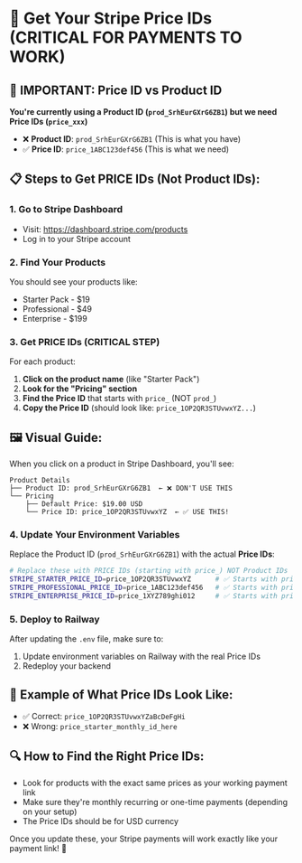 # 🔑 Get Your Stripe Price IDs (CRITICAL FOR PAYMENTS TO WORK)

## 🚨 IMPORTANT: Price ID vs Product ID
**You're currently using a Product ID (`prod_SrhEurGXrG6ZB1`) but we need Price IDs (`price_xxx`)**

- ❌ **Product ID**: `prod_SrhEurGXrG6ZB1` (This is what you have)
- ✅ **Price ID**: `price_1ABC123def456` (This is what we need)

## 📋 Steps to Get PRICE IDs (Not Product IDs):

### 1. Go to Stripe Dashboard
- Visit: https://dashboard.stripe.com/products
- Log in to your Stripe account

### 2. Find Your Products
You should see your products like:
- Starter Pack - $19
- Professional - $49  
- Enterprise - $199

### 3. Get PRICE IDs (CRITICAL STEP)
For each product:
1. **Click on the product name** (like "Starter Pack")
2. **Look for the "Pricing" section**
3. **Find the Price ID** that starts with `price_` (NOT `prod_`)
4. **Copy the Price ID** (should look like: `price_1OP2QR3STUvwxYZ...`)

## 🖼️ Visual Guide:

When you click on a product in Stripe Dashboard, you'll see:

```
Product Details
├── Product ID: prod_SrhEurGXrG6ZB1  ← ❌ DON'T USE THIS
└── Pricing
    ├── Default Price: $19.00 USD
    └── Price ID: price_1OP2QR3STUvwxYZ  ← ✅ USE THIS!
```

### 4. Update Your Environment Variables

Replace the Product ID (`prod_SrhEurGXrG6ZB1`) with the actual **Price IDs**:

```bash
# Replace these with PRICE IDs (starting with price_) NOT Product IDs
STRIPE_STARTER_PRICE_ID=price_1OP2QR3STUvwxYZ      # ✅ Starts with price_
STRIPE_PROFESSIONAL_PRICE_ID=price_1ABC123def456   # ✅ Starts with price_
STRIPE_ENTERPRISE_PRICE_ID=price_1XYZ789ghi012     # ✅ Starts with price_
```

### 5. Deploy to Railway
After updating the `.env` file, make sure to:
1. Update environment variables on Railway with the real Price IDs
2. Redeploy your backend

## 🎯 Example of What Price IDs Look Like:
- ✅ Correct: `price_1OP2QR3STUvwxYZaBcDeFgHi`
- ❌ Wrong: `price_starter_monthly_id_here`

## 🔍 How to Find the Right Price IDs:
- Look for products with the exact same prices as your working payment link
- Make sure they're monthly recurring or one-time payments (depending on your setup)
- The Price IDs should be for USD currency

Once you update these, your Stripe payments will work exactly like your payment link! 🚀